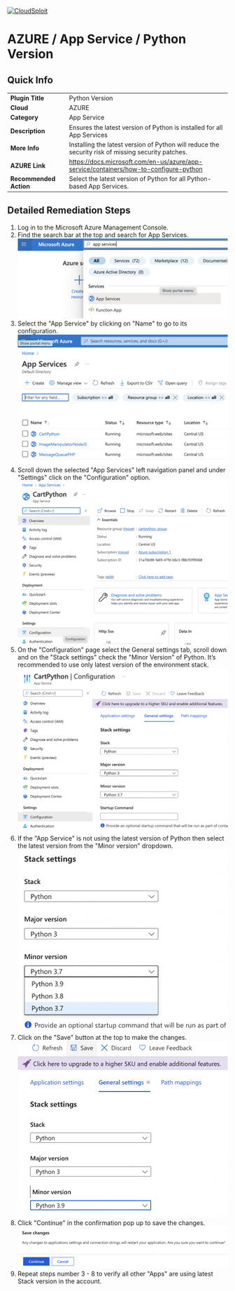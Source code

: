 [![CloudSploit](https://cloudsploit.com/img/logo-new-big-text-100.png "CloudSploit")](https://cloudsploit.com)

# AZURE / App Service / Python Version

## Quick Info

| | |
|-|-|
| **Plugin Title** | Python Version |
| **Cloud** | AZURE |
| **Category** | App Service |
| **Description** | Ensures the latest version of Python is installed for all App Services |
| **More Info** | Installing the latest version of Python will reduce the security risk of missing security patches. |
| **AZURE Link** | https://docs.microsoft.com/en-us/azure/app-service/containers/how-to-configure-python |
| **Recommended Action** | Select the latest version of Python for all Python-based App Services. |

## Detailed Remediation Steps
1. Log in to the Microsoft Azure Management Console.
2. Find the search bar at the top and search for App Services. </br> <img src="/resources/azure/appservice/python-version/step2.png"/>
3. Select the "App Service" by clicking on "Name" to go to its configuration.</br> <img src="/resources/azure/appservice/python-version/step3.png"/>
4. Scroll down the selected "App Services" left navigation panel and under "Settings" click on the "Configuration" option.</br> <img src="/resources/azure/appservice/python-version/step4.png"/>
5. On the "Configuration" page select the General settings tab, scroll down and on the "Stack settings" check the "Minor Version" of Python. It’s recommended to use only latest version of the environment stack.</br> <img src="/resources/azure/appservice/python-version/step5.png"/>
6. If the "App Service" is not using the latest version of Python then select the latest version from the "Minor version" dropdown.</br> <img src="/resources/azure/appservice/python-version/step6.png"/>
7. Click on the "Save" button at the top to make the changes.</br> <img src="/resources/azure/appservice/python-version/step7.png"/>
8. Click "Continue" in the confirmation pop up to save the changes.</br> <img src="/resources/azure/appservice/python-version/step8.png"/>
9. Repeat steps number 3 - 8 to verify all other "Apps" are using latest Stack version in the account.</br>
